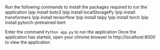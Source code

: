 Run the following commands to install the packages required to run the application
!pip install boto3
!pip install localStoragePy
!pip install transformers
!pip install tensorflow
!pip install taipy
!pip install torch
!pip install pytorch-pretrained-bert

Enter the command `Python app.py` to run the application
Once the application has started, open your chrome browser to http://localhost:8000 to view the application